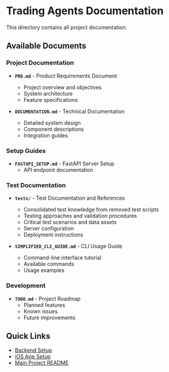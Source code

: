 # Trading Agents Documentation

This directory contains all project documentation.

## Available Documents

### Project Documentation
- **`PRD.md`** - Product Requirements Document
  - Project overview and objectives
  - System architecture
  - Feature specifications

- **`DOCUMENTATION.md`** - Technical Documentation
  - Detailed system design
  - Component descriptions
  - Integration guides

### Setup Guides
- **`FASTAPI_SETUP.md`** - FastAPI Server Setup
  - API endpoint documentation

### Test Documentation
- **`tests/`** - Test Documentation and References
  - Consolidated test knowledge from removed test scripts
  - Testing approaches and validation procedures
  - Critical test scenarios and data assets
  - Server configuration
  - Deployment instructions

- **`SIMPLIFIED_CLI_GUIDE.md`** - CLI Usage Guide
  - Command-line interface tutorial
  - Available commands
  - Usage examples

### Development
- **`TODO.md`** - Project Roadmap
  - Planned features
  - Known issues
  - Future improvements

## Quick Links

- [Backend Setup](../backend/README.md)
- [iOS App Setup](../ios/README.md)
- [Main Project README](../README.md) 